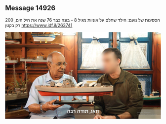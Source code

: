 ## Message 14926

200 הספינות של נועם:
הילד שחלם על אוניות מגיל 8 - בונה כבר 76 שנה את חיל הים, רק בקטן
https://www.idf.il/263741

![Photo](14926/14926_photo.jpg)

